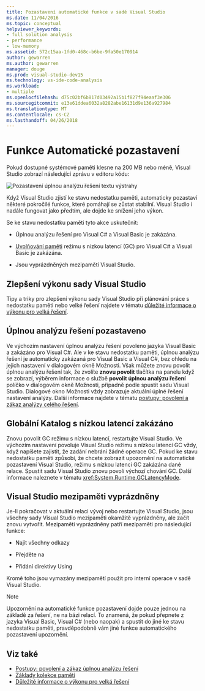```yaml
---
title: Pozastavení automatické funkce v sadě Visual Studio
ms.date: 11/04/2016
ms.topic: conceptual
helpviewer_keywords:
- full solution analysis
- performance
- low-memory
ms.assetid: 572c15aa-1fd0-468c-b6be-9fa50e170914
author: gewarren
ms.author: gewarren
manager: douge
ms.prod: visual-studio-dev15
ms.technology: vs-ide-code-analysis
ms.workload:
- multiple
ms.openlocfilehash: d75c02bf6b817d03492a15b1f827f94eaaf3e306
ms.sourcegitcommit: e13e61ddea6032a8282abe16131d9e136a927984
ms.translationtype: MT
ms.contentlocale: cs-CZ
ms.lasthandoff: 04/26/2018
---
```

# <a name="automatic-feature-suspension"></a>Funkce Automatické pozastavení

Pokud dostupné systémové paměti klesne na 200 MB nebo méně, Visual Studio zobrazí následující zprávu v editoru kódu:

![Pozastavení úplnou analýzu řešení textu výstrahy](../code-quality/media/fsa_alert.png)

Když Visual Studio zjistí ke stavu nedostatku paměti, automaticky pozastaví některé pokročilé funkce, které pomáhají se zůstat stabilní. Visual Studio i nadále fungovat jako předtím, ale dojde ke snížení jeho výkon.

Se ke stavu nedostatku paměti tyto akce uskutečnit:

- Úplnou analýzu řešení pro Visual C# a Visual Basic je zakázána.

- [Uvolňování paměti](/dotnet/standard/garbage-collection/index) režimu s nízkou latencí (GC) pro Visual C# a Visual Basic je zakázána.

- Jsou vyprázdněných mezipamětí Visual Studio.

## <a name="improve-visual-studio-performance"></a>Zlepšení výkonu sady Visual Studio

Tipy a triky pro zlepšení výkonu sady Visual Studio při plánování práce s nedostatku paměti nebo velké řešení najdete v tématu [důležité informace o výkonu pro velká řešení](https://github.com/dotnet/roslyn/wiki/Performance-considerations-for-large-solutions).

## <a name="full-solution-analysis-suspended"></a>Úplnou analýzu řešení pozastaveno

Ve výchozím nastavení úplnou analýzu řešení povoleno jazyka Visual Basic a zakázáno pro Visual C#. Ale v ke stavu nedostatku paměti, úplnou analýzu řešení je automaticky zakázaná pro Visual Basic a Visual C#, bez ohledu na jejich nastavení v dialogovém okně Možnosti. Však můžete znovu povolit úplnou analýzu řešení tak, že zvolíte **znovu povolit** tlačítka na panelu když se zobrazí, výběrem informace o službě **povolit úplnou analýzu řešení** políčko v dialogovém okně Možnosti, případně podle spustit sadu Visual Studio. Dialogové okno Možnosti vždy zobrazuje aktuální úplné řešení nastavení analýzy. Další informace najdete v tématu [postupy: povolení a zákaz analýzy celého řešení](../code-quality/how-to-enable-and-disable-full-solution-analysis-for-managed-code.md).

## <a name="gc-low-latency-disabled"></a>Globální Katalog s nízkou latencí zakázáno

Znovu povolit GC režimu s nízkou latencí, restartujte Visual Studio. Ve výchozím nastavení povoluje Visual Studio režimu s nízkou latencí GC vždy, když napíšete zajistit, že zadání nebrání žádné operace GC. Pokud ke stavu nedostatku paměti způsobí, že chcete zobrazit upozornění na automatické pozastavení Visual Studio, režimu s nízkou latencí GC zakázána dané relace. Spustit sadu Visual Studio znovu povolí výchozí chování GC. Další informace naleznete v tématu <xref:System.Runtime.GCLatencyMode>.

## <a name="visual-studio-caches-flushed"></a>Visual Studio mezipaměti vyprázdněny

Je-li pokračovat v aktuální relaci vývoj nebo restartujte Visual Studio, jsou všechny sady Visual Studio mezipaměti okamžitě vyprázdněny, ale začít znovu vytvořit. Mezipaměti vyprázdněny patří mezipaměti pro následující funkce:

- Najít všechny odkazy

- Přejděte na

- Přidání direktivy Using

Kromě toho jsou vymazány mezipamětí použít pro interní operace v sadě Visual Studio.

> [!NOTE]
> Upozornění na automatické funkce pozastavení dojde pouze jednou na základě za řešení, ne na bázi relací. To znamená, že pokud přepnete z jazyka Visual Basic, Visual C# (nebo naopak) a spustit do jiné ke stavu nedostatku paměti, pravděpodobně vám jiné funkce automatického pozastavení upozornění.

## <a name="see-also"></a>Viz také

- [Postupy: povolení a zákaz úplnou analýzu řešení](../code-quality/how-to-enable-and-disable-full-solution-analysis-for-managed-code.md)
- [Základy kolekce paměti](/dotnet/standard/garbage-collection/fundamentals)
- [Důležité informace o výkonu pro velká řešení](https://github.com/dotnet/roslyn/wiki/Performance-considerations-for-large-solutions)